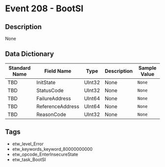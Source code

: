 # Event 208 - BootSI

## Description
None

## Data Dictionary
|Standard Name|Field Name|Type|Description|Sample Value|
|---|---|---|---|---|
|TBD|InitState|UInt32|None|`None`|
|TBD|StatusCode|UInt32|None|`None`|
|TBD|FailureAddress|UInt64|None|`None`|
|TBD|ReferenceAddress|UInt64|None|`None`|
|TBD|ReasonCode|UInt32|None|`None`|

## Tags
* etw_level_Error
* etw_keywords_keyword_80000000000
* etw_opcode_EnterInsecureState
* etw_task_BootSI